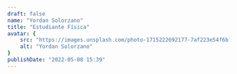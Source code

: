 ```yaml
---
draft: false
name: "Yordan Solorzano"
title: "Estudiante Física"
avatar: {
    src: "https://images.unsplash.com/photo-1715222692177-7af223e54f6b?q=80&w=2684&auto=format&fit=crop&ixlib=rb-4.0.3&ixid=M3wxMjA3fDB8MHxwaG90by1wYWdlfHx8fGVufDB8fHx8fA%3D%3D",
    alt: "Yordan Solorzano"
}
publishDate: "2022-05-08 15:39"
---
```

